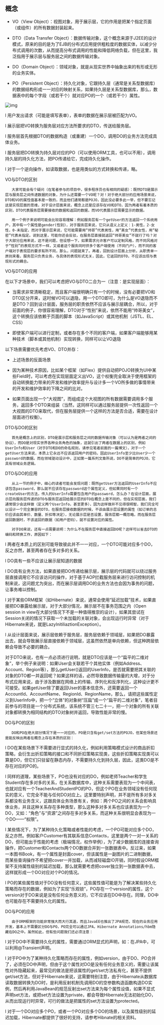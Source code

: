 ## 概念

- VO（View Object）：视图对象，用于展示层，它的作用是把某个指定页面（或组件）的所有数据封装起来。

- DTO（Data Transfer Object）：数据传输对象，这个概念来源于J2EE的设计模式，原来的目的是为了EJB的分布式应用提供粗粒度的数据实体，以减少分布式调用的次数，从而提高分布式调用的性能和降低网络负载，但在这里，我泛指用于展示层与服务层之间的数据传输对象。

- DO（Domain Object）：领域对象，就是从现实世界中抽象出来的有形或无形的业务实体。

- PO（Persistent Object）：持久化对象，它跟持久层（通常是关系型数据库）的数据结构形成一一对应的映射关系，如果持久层是关系型数据库，那么，数据表中的每个字段（或若干个）就对应PO的一个（或若干个）属性。

![img](http://www.blogjava.net/images/blogjava_net/johnnylzb/voDtoDoPoSeqDiagram.PNG)      

l         用户发出请求（可能是填写表单），表单的数据在展示层被匹配为VO。

l         展示层把VO转换为服务层对应方法所要求的DTO，传送给服务层。

l         服务层首先根据DTO的数据构造（或重建）一个DO，调用DO的业务方法完成具体业务。

l         服务层把DO转换为持久层对应的PO（可以使用ORM工具，也可以不用），调用持久层的持久化方法，把PO传递给它，完成持久化操作。

l         对于一个逆向操作，如读取数据，也是用类似的方式转换和传递，略。

 

VO与DTO的区别

       大家可能会有个疑问（在笔者参与的项目中，很多程序员也有相同的疑惑）：既然DTO是展示层与服务层之间传递数据的对象，为什么还需要一个VO呢？对！对于绝大部分的应用场景来说，DTO和VO的属性值基本是一致的，而且他们通常都是POJO，因此没必要多此一举，但不要忘记这是实现层面的思维，对于设计层面来说，概念上还是应该存在VO和DTO，因为两者有着本质的区别，DTO代表服务层需要接收的数据和返回的数据，而VO代表展示层需要显示的数据。
    
       用一个例子来说明可能会比较容易理解：例如服务层有一个getUser的方法返回一个系统用户，其中有一个属性是gender(性别)，对于服务层来说，它只从语义上定义：1-男性，2-女性，0-未指定，而对于展示层来说，它可能需要用“帅哥”代表男性，用“美女”代表女性，用“秘密”代表未指定。说到这里，可能你还会反驳，在服务层直接就返回“帅哥美女”不就行了吗？对于大部分应用来说，这不是问题，但设想一下，如果需求允许客户可以定制风格，而不同风格对于“性别”的表现方式不一样，又或者这个服务同时供多个客户端使用（不同门户），而不同的客户端对于表现层的要求有所不同，那么，问题就来了。再者，回到设计层面上分析，从职责单一原则来看，服务层只负责业务，与具体的表现形式无关，因此，它返回的DTO，不应该出现与表现形式的耦合。

 

VO与DTO的应用

在以下才场景中，我们可以考虑把VO与DTO二合为一（注意：是实现层面）：

- 当需求非常清晰稳定，而且客户端很明确只有一个的时候，没有必要把VO和DTO区分开来，这时候VO可以退隐，用一个DTO即可，为什么是VO退隐而不是DTO？回到设计层面，服务层的职责依然不应该与展示层耦合，所以，对于前面的例子，你很容易理解，DTO对于“性别”来说，依然不能用“帅哥美女”，这个转换应该依赖于页面的脚本（如JavaScript）或其他机制（JSTL、EL、CSS）

-  即使客户端可以进行定制，或者存在多个不同的客户端，如果客户端能够用某种技术（脚本或其他机制）实现转换，同样可以让VO退隐

 

以下场景需要优先考虑VO、DTO并存：

- 上述场景的反面场景

- 因为某种技术原因，比如某个框架（如Flex）提供自动把POJO转换为UI中某些Field时，可以考虑在实现层面定义出VO，这个权衡完全取决于使用框架的自动转换能力带来的开发和维护效率提升与设计多一个VO所多做的事情带来的开发和维护效率的下降之间的比对。

-  如果页面出现一个“大视图”，而组成这个大视图的所有数据需要调用多个服务，返回多个DTO来组装（当然，这同样可以通过服务层提供一次性返回一个大视图的DTO来取代，但在服务层提供一个这样的方法是否合适，需要在设计层面进行权衡）。

 

DTO与DO的区别

       首先是概念上的区别，DTO是展示层和服务层之间的数据传输对象（可以认为是两者之间的协议），而DO是对现实世界各种业务角色的抽象，这就引出了两者在数据上的区别，例如UserInfo和User（对于DTO和DO的命名规则，请参见笔者前面的一篇博文），对于一个getUser方法来说，本质上它永远不应该返回用户的密码，因此UserInfo至少比User少一个password的数据。而在领域驱动设计中，正如第一篇系列文章所说，DO不是简单的POJO，它具有领域业务逻辑。

 


DTO与DO的应用

       从上一节的例子中，细心的读者可能会发现问题：既然getUser方法返回的UserInfo不应该包含password，那么就不应该存在password这个属性定义，但如果同时有一个createUser的方法，传入的UserInfo需要包含用户的password，怎么办？在设计层面，展示层向服务层传递的DTO与服务层返回给展示层的DTO在概念上是不同的，但在实现层面，我们通常很少会这样做（定义两个UserInfo，甚至更多），因为这样做并不见得很明智，我们完全可以设计一个完全兼容的DTO，在服务层接收数据的时候，不该由展示层设置的属性（如订单的总价应该由其单价、数量、折扣等决定），无论展示层是否设置，服务层都一概忽略，而在服务层返回数据时，不该返回的数据（如用户密码），就不设置对应的属性。
    
       对于DO来说，还有一点需要说明：为什么不在服务层中直接返回DO呢？这样可以省去DTO的编码和转换工作，原因如下：

l         两者在本质上的区别可能导致彼此并不一一对应，一个DTO可能对应多个DO，反之亦然，甚至两者存在多对多的关系。

l         DO具有一些不应该让展示层知道的数据

l         DO具有业务方法，如果直接把DO传递给展示层，展示层的代码就可以绕过服务层直接调用它不应该访问的操作，对于基于AOP拦截服务层来进行访问控制的机制来说，这问题尤为突出，而在展示层调用DO的业务方法也会因为事务的问题，让事务难以控制。

l         对于某些ORM框架（如Hibernate）来说，通常会使用“延迟加载”技术，如果直接把DO暴露给展示层，对于大部分情况，展示层不在事务范围之内（Open session in view在大部分情况下不是一种值得推崇的设计），如果其尝试在Session关闭的情况下获取一个未加载的关联对象，会出现运行时异常（对于Hibernate来说，就是LazyInitiliaztionException）。

l         从设计层面来说，展示层依赖于服务层，服务层依赖于领域层，如果把DO暴露出去，就会导致展示层直接依赖于领域层，这虽然依然是单向依赖，但这种跨层依赖会导致不必要的耦合。

 

对于DTO来说，也有一点必须进行说明，就是DTO应该是一个“扁平的二维对象”，举个例子来说明：如果User会关联若干个其他实体（例如Address、Account、Region等），那么getUser()返回的UserInfo，是否就需要把其关联的对象的DTO都一并返回呢？如果这样的话，必然导致数据传输量的大增，对于分布式应用来说，由于涉及数据在网络上的传输、序列化和反序列化，这种设计更不可接受。如果getUser除了要返回User的基本信息外，还需要返回一个AccountId、AccountName、RegionId、RegionName，那么，请把这些属性定义到UserInfo中，把一个“立体”的对象树“压扁”成一个“扁平的二维对象”，笔者目前参与的项目是一个分布式系统，该系统不管三七二十一，把一个对象的所有关联对象都转换为相同结构的DTO对象树并返回，导致性能非常的慢。

 

 

DO与PO的区别

       DO和PO在绝大部分情况下是一一对应的，PO是只含有get/set方法的POJO，但某些场景还是能反映出两者在概念上存在本质的区别：

l         DO在某些场景下不需要进行显式的持久化，例如利用策略模式设计的商品折扣策略，会衍生出折扣策略的接口和不同折扣策略实现类，这些折扣策略实现类可以算是DO，但它们只驻留在静态内存，不需要持久化到持久层，因此，这类DO是不存在对应的PO的。

l         同样的道理，某些场景下，PO也没有对应的DO，例如老师Teacher和学生Student存在多对多的关系，在关系数据库中，这种关系需要表现为一个中间表，也就对应有一个TeacherAndStudentPO的PO，但这个PO在业务领域没有任何现实的意义，它完全不能与任何DO对应上。这里要特别声明，并不是所有多对多关系都没有业务含义，这跟具体业务场景有关，例如：两个PO之间的关系会影响具体业务，并且这种关系存在多种类型，那么这种多对多关系也应该表现为一个DO，又如：“角色”与“资源”之间存在多对多关系，而这种关系很明显会表现为一个DO——“权限”。

l         某些情况下，为了某种持久化策略或者性能的考虑，一个PO可能对应多个DO，反之亦然。例如客户Customer有其联系信息Contacts，这里是两个一对一关系的DO，但可能出于性能的考虑（极端情况，权作举例），为了减少数据库的连接查询操作，把Customer和Contacts两个DO数据合并到一张数据表中。反过来，如果一本图书Book，有一个属性是封面cover，但该属性是一副图片的二进制数据，而某些查询操作不希望把cover一并加载，从而减轻磁盘IO开销，同时假设ORM框架不支持属性级别的延迟加载，那么就需要考虑把cover独立到一张数据表中去，这样就形成一个DO对应对个PO的情况。

l         PO的某些属性值对于DO没有任何意义，这些属性值可能是为了解决某些持久化策略而存在的数据，例如为了实现“乐观锁”，PO存在一个version的属性，这个version对于DO来说是没有任何业务意义的，它不应该在DO中存在。同理，DO中也可能存在不需要持久化的属性。

 

DO与PO的应用

       由于ORM框架的功能非常强大而大行其道，而且JavaEE也推出了JPA规范，现在的业务应用开发，基本上不需要区分DO与PO，PO完全可以通过JPA，Hibernate Annotations/hbm隐藏在DO之中。虽然如此，但有些问题我们还必须注意：

l         对于DO中不需要持久化的属性，需要通过ORM显式的声明，如：在JPA中，可以利用@Transient声明。

l         对于PO中为了某种持久化策略而存在的属性，例如version，由于DO、PO合并了，必须在DO中声明，但由于这个属性对DO是没有任何业务意义的，需要让该属性对外隐藏起来，最常见的做法是把该属性的get/set方法私有化，甚至不提供get/set方法，但对于Hibernate来说，这需要特别注意，由于Hibernate从数据库读取数据转换为DO时，是利用反射机制先调用DO的空参数构造函数构造DO实例，然后再利用JavaBean的规范反射出set方法来为每个属性设值，如果不显式声明set方法，或把set方法设置为private，都会导致Hibernate无法初始化DO，从而出现运行时异常，可行的做法是把属性的set方法设置为protected。

l         对于一个DO对应多个PO，或者一个PO对应多个DO的场景，以及属性级别的延迟加载，Hibernate都提供了很好的支持，请参考Hibnate的相关资料。

 
